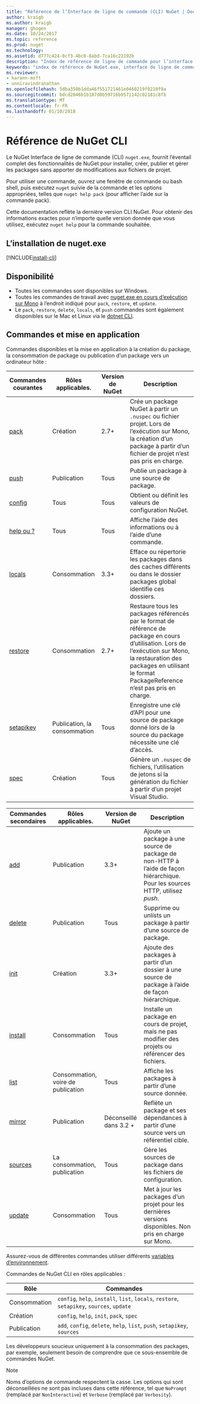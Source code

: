 ```yaml
---
title: "Référence de l’Interface de ligne de commande (CLI) NuGet | Documents Microsoft"
author: kraigb
ms.author: kraigb
manager: ghogen
ms.date: 10/24/2017
ms.topic: reference
ms.prod: nuget
ms.technology: 
ms.assetid: d777c424-0cf3-4bc0-8abd-7ca16c22192b
description: "Index de référence de ligne de commande pour l’interface CLI de nuget.exe"
keywords: "index de référence de NuGet.exe, interface de ligne de commande de nuget.exe, nuget.exe CLI, commande nuget"
ms.reviewer:
- karann-msft
- unniravindranathan
ms.openlocfilehash: 5dba358b1dda46f551721461e0460219f8210f9a
ms.sourcegitcommit: bdcd2046b1b187d8b59716b9571142c02181c8fb
ms.translationtype: MT
ms.contentlocale: fr-FR
ms.lasthandoff: 01/10/2018
---
```

# <a name="nuget-cli-reference"></a>Référence de NuGet CLI

Le NuGet Interface de ligne de commande (CLI) `nuget.exe`, fournit l’éventail complet des fonctionnalités de NuGet pour installer, créer, publier et gérer les packages sans apporter de modifications aux fichiers de projet.

Pour utiliser une commande, ouvrez une fenêtre de commande ou bash shell, puis exécutez `nuget` suivie de la commande et les options appropriées, telles que `nuget help pack` (pour afficher l’aide sur la commande pack).

Cette documentation reflète la dernière version CLI NuGet. Pour obtenir des informations exactes pour n’importe quelle version donnée que vous utilisez, exécutez `nuget help` pour la commande souhaitée.

## <a name="installing-nugetexe"></a>L’installation de nuget.exe

[!INCLUDE[install-cli](../includes/install-cli.md)]

## <a name="availability"></a>Disponibilité

- Toutes les commandes sont disponibles sur Windows.
- Toutes les commandes de travail avec [nuget.exe en cours d’exécution sur Mono](../guides/install-nuget.md#mac-osx-and-linux) à l’endroit indiqué pour `pack`, `restore`, et `update`.
- Le `pack`, `restore`, `delete`, `locals`, et `push` commandes sont également disponibles sur le Mac et Linux via le [dotnet CLI](dotnet-Commands.md).

## <a name="commands-and-applicability"></a>Commandes et mise en application

Commandes disponibles et la mise en application à la création du package, la consommation de package ou publication d’un package vers un ordinateur hôte :

| Commandes courantes | Rôles applicables. | Version de NuGet | Description |
| --- | --- | --- | --- |
| [pack](cli-ref-pack.md) | Création | 2.7+ | Crée un package NuGet à partir un `.nuspec` ou fichier projet. Lors de l’exécution sur Mono, la création d’un package à partir d’un fichier de projet n’est pas pris en charge. |
| [push](cli-ref-push.md) | Publication | Tous | Publie un package à une source de package. |
| [config](cli-ref-config.md) | Tous | Tous | Obtient ou définit les valeurs de configuration NuGet. |
| [help ou ?](cli-ref-help.md) | Tous | Tous | Affiche l’aide des informations ou à l’aide d’une commande. |
| [locals](cli-ref-locals.md) | Consommation | 3.3+ | Efface ou répertorie les packages dans des caches différents ou dans le dossier packages global identifie ces dossiers. |
| [restore](cli-ref-restore.md) | Consommation | 2.7+ | Restaure tous les packages référencés par le format de référence de package en cours d’utilisation. Lors de l’exécution sur Mono, la restauration des packages en utilisant le format PackageReference n’est pas pris en charge. |
| [setapikey](cli-ref-setapikey.md) | Publication, la consommation | Tous | Enregistre une clé d’API pour une source de package donné lors de la source du package nécessite une clé d’accès. |
| [spec](cli-ref-spec.md) | Création | Tous | Génère un `.nuspec` de fichiers, l’utilisation de jetons si la génération du fichier à partir d’un projet Visual Studio. |


| Commandes secondaires | Rôles applicables. | Version de NuGet | Description |
| --- | --- | --- | --- |
| [add](cli-ref-add.md) | Publication | 3.3+ | Ajoute un package à une source de package de non-HTTP à l’aide de façon hiérarchique. Pour les sources HTTP, utilisez *push*. |
| [delete](cli-ref-delete.md) | Publication | Tous | Supprime ou unlists un package à partir d’une source de package. |
| [init](cli-ref-init.md) | Création | 3.3+ | Ajoute des packages à partir d’un dossier à une source de package à l’aide de façon hiérarchique. |
| [install](cli-ref-install.md) | Consommation | Tous | Installe un package en cours de projet, mais ne pas modifier des projets ou référencer des fichiers. |
| [list](cli-ref-list.md) | Consommation, voire de publication | Tous | Affiche les packages à partir d’une source donnée. |
| [mirror](cli-ref-mirror.md) | Publication | Déconseillé dans 3.2 + | Reflète un package et ses dépendances à partir d’une source vers un référentiel cible. |
| [sources](cli-ref-sources.md) | La consommation, publication | Tous | Gère les sources de package dans les fichiers de configuration. |
| [update](cli-ref-update.md) | Consommation | Tous | Met à jour les packages d’un projet pour les dernières versions disponibles. Non pris en charge sur Mono. |

Assurez-vous de différentes commandes utiliser différents [variables d’environnement](cli-ref-environment-variables.md).

Commandes de NuGet CLI en rôles applicables :

| Rôle | Commandes |
| --- | --- |
| Consommation | `config`, `help`, `install`, `list`, `locals`, `restore`, `setapikey`, `sources`, `update` |
| Création | `config`, `help`, `init`, `pack`, `spec` |
| Publication | `add`, `config`, `delete`, `help`, `list`, `push`, `setapikey`, `sources` |

Les développeurs soucieux uniquement à la consommation des packages, par exemple, seulement besoin de comprendre que ce sous-ensemble de commandes NuGet.

> [!Note]
> Noms d’options de commande respectent la casse. Les options qui sont déconseillées ne sont pas incluses dans cette référence, tel que `NoPrompt` (remplacé par `NonInteractive`) et `Verbose` (remplacé par `Verbosity`).
